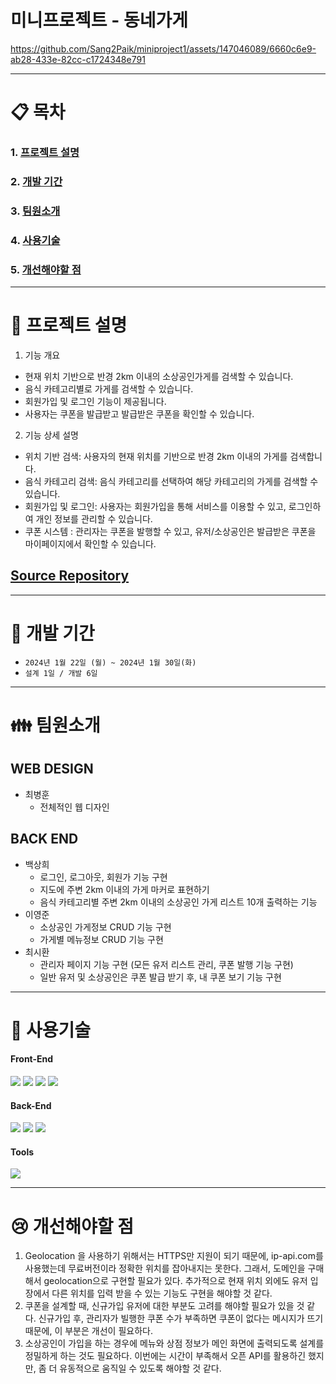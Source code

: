# 미니프로젝트 - 동네가게

https://github.com/Sang2Paik/miniproject1/assets/147046089/6660c6e9-ab28-433e-82cc-c1724348e791

<hr>

# :clipboard: 목차
### 1. [프로젝트 설명](#movie_camera-프로젝트-설명)
### 2. [개발 기간](#calendar-개발-기간)
### 3. [팀원소개](#family-팀원소개)
### 4. [사용기술](#wrench-사용기술)
### 5. [개선해야할 점](#cry-개선해야할-점)

<hr>

 # :movie_camera: 프로젝트 설명

 1. 기능 개요
  - 현재 위치 기반으로 반경 2km 이내의 소상공인가게를 검색할 수 있습니다.
  - 음식 카테고리별로 가게를 검색할 수 있습니다.
  - 회원가입 및 로그인 기능이 제공됩니다.
  - 사용자는 쿠폰을 발급받고 발급받은 쿠폰을 확인할 수 있습니다.
 2. 기능 상세 설명
  - 위치 기반 검색: 사용자의 현재 위치를 기반으로 반경 2km 이내의 가게를 검색합니다.
  - 음식 카테고리 검색: 음식 카테고리를 선택하여 해당 카테고리의 가게를 검색할 수 있습니다.
  - 회원가입 및 로그인: 사용자는 회원가입을 통해 서비스를 이용할 수 있고, 로그인하여 개인 정보를 관리할 수 있습니다.
  - 쿠폰 시스템 : 관리자는 쿠폰을 발행할 수 있고, 유저/소상공인은 발급받은 쿠폰을 마이페이지에서 확인할 수 있습니다.

  ## <a href="https://github.com/Sang2Paik/miniproject1/">Source Repository</a>

<hr>

# :calendar: 개발 기간
- ` 2024년 1월 22일 (월) ~ 2024년 1월 30일(화) `
- ` 설계 1일 / 개발 6일 `

<hr>

# :family: 팀원소개
  
  ## WEB DESIGN 
  * 최병훈
     * 전체적인 웹 디자인
  
  ## BACK END 
  * 백상희
    * 로그인, 로그아웃, 회원가 기능 구현
    * 지도에 주변 2km 이내의 가게 마커로 표현하기
    * 음식 카테고리별 주변 2km 이내의 소상공인 가게 리스트 10개 출력하는 기능
  * 이영준
    * 소상공인 가게정보 CRUD 기능 구현
    * 가게별 메뉴정보 CRUD 기능 구현
  * 최시환
    * 관리자 페이지 기능 구현 (모든 유저 리스트 관리, 쿠폰 발행 기능 구현)
    * 일반 유저 및 소상공인은 쿠폰 발급 받기 후, 내 쿠폰 보기 기능 구현

<hr>

# :wrench: 사용기술

  #### Front-End 
  <div style="display:inline-block">
    <img src="https://img.shields.io/badge/HTML5-E34F26?style=flat&logo=HTML5&logoColor=white" />
    <img src="https://img.shields.io/badge/CSS3-1572B6?style=flat&logo=CSS3&logoColor=white" />
    <img src="https://img.shields.io/badge/JavaScript-F7DF1E?style=flat&logo=JavaScript&logoColor=white" />
    <img src="https://img.shields.io/badge/Bootstrap-7952B3?style=flat&logo=bootstrap&logoColor=white" /> 
  </div>
  
  #### Back-End
  <div style="display:inline-block">
    <img src="https://img.shields.io/badge/Java-007396?style=flat&logo=Java&logoColor=white" /> 
    <img src="https://img.shields.io/badge/Apache Tomcat-F8DC75?style=flat&logo=apachetomcat&logoColor=white" /> 
    <img src="https://img.shields.io/badge/MySQL-4479A1?style=flat&logo=mysql&logoColor=white" />  
  </div>
  
  #### Tools
  <div style="display:inline-block">
    <img src="https://img.shields.io/badge/Elipse-2C2255?style=flat&logo=eclipseide&logoColor=white" /> 
  </div>

<hr>

# :cry: 개선해야할 점

1. Geolocation 을 사용하기 위해서는 HTTPS만 지원이 되기 때문에, ip-api.com를 사용했는데 무료버전이라 정확한 위치를 잡아내지는 못한다.
   그래서, 도메인을 구매해서 geolocation으로 구현할 필요가 있다. 추가적으로 현재 위치 외에도 유저 입장에서 다른 위치를 입력 받을 수 있는 기능도 구현을 해야할 것 같다.
2. 쿠폰을 설계할 때, 신규가입 유저에 대한 부분도 고려를 해야할 필요가 있을 것 같다.
   신규가입 후, 관리자가 빌행한 쿠폰 수가 부족하면 쿠폰이 없다는 메시지가 뜨기 때문에, 이 부분은 개선이 필요하다.
3. 소상공인이 가입을 하는 경우에 메뉴와 상점 정보가 메인 화면에 출력되도록 설계를 정밀하게 하는 것도 필요하다.
   이번에는 시간이 부족해서 오픈 API를 활용하긴 했지만, 좀 더 유동적으로 움직일 수 있도록 해야할 것 같다.
